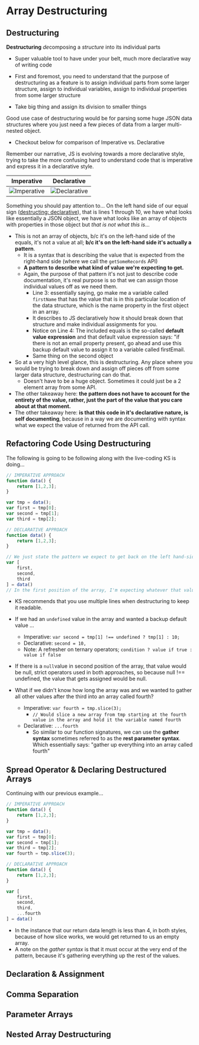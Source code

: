 # Array Destructuring

## Destructuring
**Destructuring**
*de*composing a *structure* into its individual parts
- Super valuable tool to have under your belt, much more declarative way of writing code

- First and foremost, you need to understand that the purpose of destructuring as a feature is to assign individual parts from some larger structure, assign to individual variables, assign to individual properties from some larger structure  
- Take big thing and assign its division to smaller things 

Good use case of destructuring would be for parsing some huge JSON data structures where you just need a few pieces of data from a larger multi-nested object.
- Checkout below for comparison of Imperative vs. Declarative

Remember our narrative, JS is evolving towards a more declarative style, trying to take the more confusing hard to understand code that is imperative and express it in a declarative style.

Imperative                 |  Declarative
:-------------------------:|:-------------------------:
![Imperative](https://user-images.githubusercontent.com/5563119/63870306-97178f80-c96e-11e9-8306-163fea35d9ee.png)  |  ![Declarative](https://user-images.githubusercontent.com/5563119/63870411-c5956a80-c96e-11e9-9600-f2d67c839fbb.png)

Something you should pay attention to... On the left hand side of our equal sign ([destructing: declarative](https://user-images.githubusercontent.com/5563119/63870411-c5956a80-c96e-11e9-9600-f2d67c839fbb.png)), that is lines 1 through 10, we have what looks like essentially a JSON object, we have what looks like an array of objects with properties in those object but _that is not what this is_...
- This is not an array of objects, b/c it's on the left-hand side of the equals, it's not a value at all; **b/c it's on the left-hand side it's actually a pattern**. 
    - It is a syntax that is describing the value that is expected from the right-hand side (where we call the `getSomeRecords` API)
    - **A pattern to describe what kind of value we're expecting to get.**
    - Again, the purpose of that pattern it's not just to describe code documentation, it's real purpose is so that we can assign those individual values off as we need them.
        - Line 3: essentially saying, go make me a variable called `firstName` that has the value that is in this particular location of the data structure, which is the name property in the first object in an array.
        - It describes to JS declaratively how it should break down that structure and make individual assignments for you.
        - Notice on Line 4: The included equals is the so-called **default value expression** and that default value expression says: "if there is not an email property present, go ahead and use this backup default value to assign it to a variable called firstEmail.
        - Same thing on the second object
- So at a very high level glance, this is destructuring. Any place where you would be trying to break down and assign off pieces off from some larger data structure, destructuring can do that. 
    - Doesn't have to be a huge object. Sometimes it could just be a 2 element array from some API.
- The other takeaway here: **the pattern does not have to account for the entirety of the value, rather, just the part of the value that you care about at that moment.**
- The other takeaway here: **is that this code in it's declarative nature, is self documenting**, because in a way we are documenting with syntax what we expect the value of returned from the API call.

## Refactoring Code Using Destructuring
The following is going to be following along with the live-coding KS is doing...
 
```javascript
// IMPERATIVE APPROACH
function data() {
    return [1,2,3];
}

var tmp = data();
var first = tmp[0]; 
var second = tmp[1]; 
var third = tmp[2]; 
```
 
```javascript
// DECLARATIVE APPROACH
function data() {
    return [1,2,3];
}

// We just state the pattern we expect to get back on the left hand-side of the equals
var [
    first,
    second,
    third
] = data()
// In the first position of the array, I'm expecting whatever that value is to end up getting assigned to the first variable, and in the second position in the array, assign it to a variable called second.
```
- KS recommends that you use multiple lines when destructuring to keep it readable. 
- If we had an `undefined` value in the array and wanted a backup default value ...
    - Imperative: `var second = tmp[1] !== undefined ? tmp[1] : 10;`
    - Declarative: `second = 10,`
    - Note: A refresher on ternary operators; `condition ? value if true : value if false` 
- If there is a `null`value in second position of the array, that value would be null, strict operators used in both approaches, so because null !== undefined, the value that gets assigned would be null.

- What if we didn't know how long the array was and we wanted to gather all other values after the third into an array called fourth? 
    - Imperative: `var fourth = tmp.slice(3);`
        -  `// Would slice a new array from tmp starting at the fourth value in the array and hold it the variable named fourth`
    - Declarative: `...fourth`
        - So similar to our function signatures, we can use the **gather syntax** sometimes referred to as the **rest parameter syntax**. Which essentially says: "gather up everything into an array called fourth" 
## Spread Operator & Declaring Destructured Arrays
Continuing with our previous example...
```javascript
// IMPERATIVE APPROACH
function data() {
    return [1,2,3];
}

var tmp = data();
var first = tmp[0]; 
var second = tmp[1]; 
var third = tmp[2]; 
var fourth = tmp.slice(3);
```
```javascript
// DECLARATIVE APPROACH
function data() {
    return [1,2,3];
}

var [
    first,
    second,
    third,
    ...fourth
] = data()
```
- In the instance that our return data length is less than 4, in both styles, because of how slice works, we would get returned to us an empty array.
- A note on the _gather syntax_ is that it must occur at the very end of the pattern, because it's gathering everything up the rest of the values.


## Declaration & Assignment
## Comma Separation
## Parameter Arrays
## Nested Array Destructuring